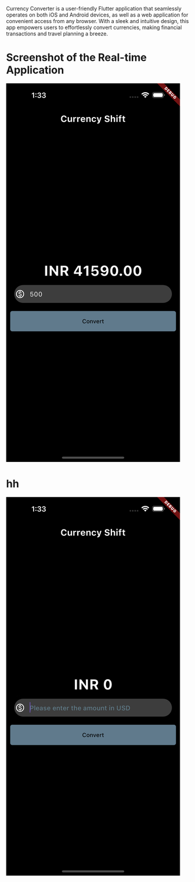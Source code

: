 Currency Converter is a user-friendly Flutter application that seamlessly operates on both iOS and Android devices, as well as a web application for convenient access from any browser. With a sleek and intuitive design, this app empowers users to effortlessly convert currencies, making financial transactions and travel planning a breeze.

# Screenshot of the Real-time Application
![S1](screenshots/S1.png)
# hh
![S2](screenshots/S2.png)
